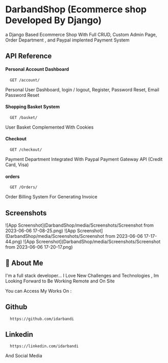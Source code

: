 
# DarbandShop (Ecommerce shop Developed By Django)

a Django Based Ecommerce Shop With Full CRUD, Custom Admin Page, Order Department , and Paypal implented Payment System



## API Reference

#### Personal Account Dashboard

```http
  GET /account/
```
Personal User Dashboard, login / logout, Register, Password Reset, Email Password Reset

#### Shopping Basket System

```http
  GET /basket/
```
User Basket Complemented With Cookies

#### Checkout

```http
  GET /checkout/
```
Payment Department Integrated With Paypal Payment Gateway API
(Credit Card, Visa)

#### orders

```http
  GET /Orders/
```
Order Billing System For Generating Invoice

## Screenshots

![App Screenshot](DarbandShop/media/Screenshots/Screenshot from 2023-06-06 17-08-25.png)
![App Screenshot](DarbandShop/media/Screenshots/Screenshot from 2023-06-06 17-17-44.png)
![App Screenshot](DarbandShop/media/Screenshots/Screenshot from 2023-06-06 17-20-17.png)

## 🚀 About Me
I'm a full stack developer...
I Love New Challenges and Technologies , Im Looking Forward to Be Working Remote and On Site 


You can Access My Works On : 

## Github
```http
  https://github.com/idarbandi
```

## Linkedin
```http
  https://linkedin.com/idarbandi
```

And Social Media
